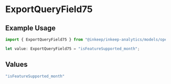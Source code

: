 # ExportQueryField75

## Example Usage

```typescript
import { ExportQueryField75 } from "@inkeep/inkeep-analytics/models/operations";

let value: ExportQueryField75 = "isFeatureSupported_month";
```

## Values

```typescript
"isFeatureSupported_month"
```